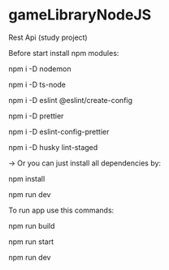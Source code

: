 # gameLibraryNodeJS
Rest Api (study project)


Before start install npm modules:


npm i -D nodemon

npm i -D ts-node

npm i -D eslint @eslint/create-config

npm i -D prettier

npm i -D eslint-config-prettier

npm i -D husky lint-staged




-> Or you can just install all dependencies by:


npm install


npm run dev




To run app use this commands:

npm run build

npm run start

npm run dev

